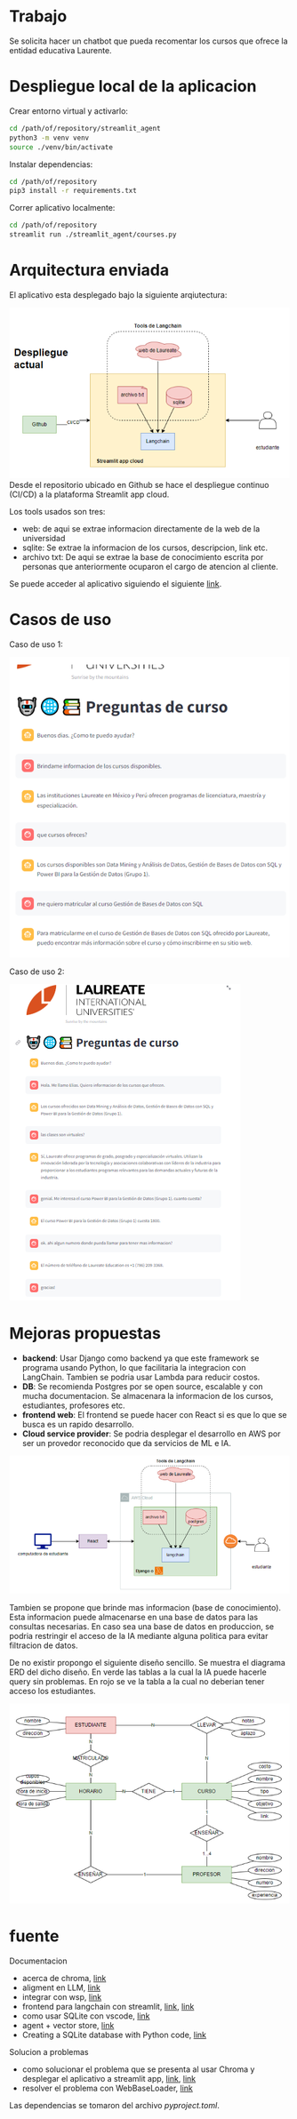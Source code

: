 # Trabajo
Se solicita hacer un chatbot que pueda recomentar los cursos que ofrece la entidad educativa Laurente. 
# Despliegue local de la aplicacion
Crear entorno virtual y activarlo:
```bash
cd /path/of/repository/streamlit_agent
python3 -m venv venv
source ./venv/bin/activate
```
Instalar dependencias:
```bash
cd /path/of/repository
pip3 install -r requirements.txt
```
Correr aplicativo localmente:
```bash
cd /path/of/repository
streamlit run ./streamlit_agent/courses.py 
```

# Arquitectura enviada
El aplicativo esta desplegado bajo la siguiente arqiutectura:

![Alt text](doc/actual.png)
Desde el repositorio ubicado en Github se hace el despliegue continuo (CI/CD) a la plataforma Streamlit app cloud. 

Los tools usados son tres:
- web: de aqui se extrae informacion directamente de la web de la universidad
- sqlite: Se extrae la informacion de los cursos, descripcion, link etc.
- archivo txt: De aqui se extrae la base de conocimiento escrita por personas que anteriormente ocuparon el cargo de atencion al cliente. 

Se puede acceder al aplicativo siguiendo el siguiente [link](https://aiapp-agent-pjkzwn2igc6m9hyu4s8eds.streamlit.app/).
# Casos de uso

Caso de uso 1:

![Alt text](doc/caso_de_uso_1.png)

Caso de uso 2:

![Alt text](doc/caso_de_uso_2.png)

# Mejoras propuestas

- __backend__: Usar Django como backend ya que este framework se programa usando Python, lo que facilitaria la integracion con LangChain. Tambien se podria usar Lambda para reducir costos.
- __DB__: Se recomienda Postgres por se open source, escalable y con mucha documentacion. Se almacenara la informacion de los cursos, estudiantes, profesores etc.
- __frontend web__: El frontend se puede hacer con React si es que lo que se busca es un rapido desarrollo.
- __Cloud service provider__: Se podria desplegar el desarrollo en AWS por ser un provedor reconocido que da servicios de ML e IA. 

![Alt text](doc/propuesta.png)

Tambien se propone que brinde mas informacion (base de conocimiento). Esta informacion puede almacenarse en una base de datos para las consultas necesarias. En caso sea una base de datos en produccion, se podria restringir el acceso de la IA mediante alguna politica para evitar filtracion de datos. 

De no existir propongo el siguiente diseño sencillo. Se muestra el diagrama ERD del dicho diseño. En verde las tablas a la cual la IA puede hacerle query sin problemas. En rojo se ve la tabla a la cual no deberian tener acceso los estudiantes.

![Alt text](doc/ERD.png)
# fuente
Documentacion
- acerca de chroma, [link](https://python.langchain.com/docs/integrations/vectorstores/chroma)
- aligment en LLM, [link](https://www.linkedin.com/pulse/importance-alignment-llms-nilesh-barla/)
- integrar con wsp, [link](https://python.langchain.com/docs/integrations/chat_loaders)
- frontend para langchain con streamlit, [link](https://python.langchain.com/docs/integrations/callbacks/streamlit), [link](https://streamlit.io/generative-ai)
- como usar SQLite con vscode, [link](https://www.youtube.com/watch?v=QDP_PTg6BcQ)
- agent + vector store, [link](https://python.langchain.com/docs/modules/agents/how_to/agent_vectorstore#use-the-agent-solely-as-a-router)
- Creating a SQLite database with Python code, [link](https://www.sqlitetutorial.net/sqlite-python/creating-database/)

Solucion a problemas
- como solucionar el problema que se presenta al usar Chroma y desplegar el aplicativo a streamlit app, [link](https://discuss.streamlit.io/t/issues-with-chroma-and-sqlite/47950/5), [link](https://stackoverflow.com/questions/76958817/streamlit-your-system-has-an-unsupported-version-of-sqlite3-chroma-requires-sq/76959262#76959262)
- resolver el problema con WebBaseLoader,
[link](https://github.com/langchain-ai/langchain/issues/11095)


Las dependencias se tomaron del archivo _pyproject.toml_.

